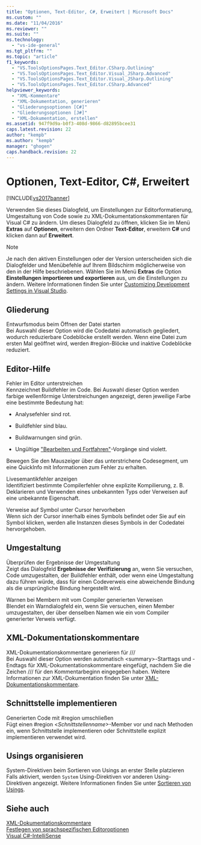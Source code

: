 ```yaml
---
title: "Optionen, Text-Editor, C#, Erweitert | Microsoft Docs"
ms.custom: ""
ms.date: "11/04/2016"
ms.reviewer: ""
ms.suite: ""
ms.technology: 
  - "vs-ide-general"
ms.tgt_pltfrm: ""
ms.topic: "article"
f1_keywords: 
  - "VS.ToolsOptionsPages.Text_Editor.CSharp.Outlining"
  - "VS.ToolsOptionsPages.Text_Editor.Visual_JSharp.Advanced"
  - "VS.ToolsOptionsPages.Text_Editor.Visual_JSharp.Outlining"
  - "VS.ToolsOptionsPages.Text_Editor.CSharp.Advanced"
helpviewer_keywords: 
  - "XML-Kommentare"
  - "XML-Dokumentation, generieren"
  - "Gliederungsoptionen [C#]"
  - "Gliederungsoptionen [J#]"
  - "XML-Dokumentation, erstellen"
ms.assetid: 947f9d9a-b0f3-408d-9866-d82895bcee31
caps.latest.revision: 22
author: "kempb"
ms.author: "kempb"
manager: "ghogen"
caps.handback.revision: 22
---
```

# Optionen, Text-Editor, C#, Erweitert
[!INCLUDE[vs2017banner](../../code-quality/includes/vs2017banner.md)]

Verwenden Sie dieses Dialogfeld, um Einstellungen zur Editorformatierung, Umgestaltung von Code sowie zu XML\-Dokumentationskommentaren für Visual C\# zu ändern.  Um dieses Dialogfeld zu öffnen, klicken Sie im Menü **Extras** auf **Optionen**, erweitern den Ordner **Text\-Editor**, erweitern **C\#** und klicken dann auf **Erweitert**.  
  
> [!NOTE]
>  Je nach den aktiven Einstellungen oder der Version unterscheiden sich die Dialogfelder und Menübefehle auf Ihrem Bildschirm möglicherweise von den in der Hilfe beschriebenen.  Wählen Sie im Menü **Extras** die Option **Einstellungen importieren und exportieren** aus, um die Einstellungen zu ändern.  Weitere Informationen finden Sie unter [Customizing Development Settings in Visual Studio](http://msdn.microsoft.com/de-de/22c4debb-4e31-47a8-8f19-16f328d7dcd3).  
  
## Gliederung  
 Entwurfsmodus beim Öffnen der Datei starten  
 Bei Auswahl dieser Option wird die Codedatei automatisch gegliedert, wodurch reduzierbare Codeblöcke erstellt werden.  Wenn eine Datei zum ersten Mal geöffnet wird, werden \#region\-Blöcke und inaktive Codeblöcke reduziert.  
  
## Editor\-Hilfe  
 Fehler im Editor unterstreichen  
 Kennzeichnet Buildfehler im Code.  Bei Auswahl dieser Option werden farbige wellenförmige Unterstreichungen angezeigt, deren jeweilige Farbe eine bestimmte Bedeutung hat:  
  
-   Analysefehler sind rot.  
  
-   Buildfehler sind blau.  
  
-   Buildwarnungen sind grün.  
  
-   Ungültige ["Bearbeiten und Fortfahren"](../../debugger/edit-and-continue.md)\-Vorgänge sind violett.  
  
 Bewegen Sie den Mauszeiger über das unterstrichene Codesegment, um eine QuickInfo mit Informationen zum Fehler zu erhalten.  
  
 Livesemantikfehler anzeigen  
 Identifiziert bestimmte Compilerfehler ohne explizite Kompilierung, z. B. Deklarieren und Verwenden eines unbekannten Typs oder Verweisen auf eine unbekannte Eigenschaft.  
  
 Verweise auf Symbol unter Cursor hervorheben  
 Wenn sich der Cursor innerhalb eines Symbols befindet oder Sie auf ein Symbol klicken, werden alle Instanzen dieses Symbols in der Codedatei hervorgehoben.  
  
## Umgestaltung  
 Überprüfen der Ergebnisse der Umgestaltung  
 Zeigt das Dialogfeld **Ergebnisse der Verifizierung** an, wenn Sie versuchen, Code umzugestalten, der Buildfehler enthält, oder wenn eine Umgestaltung dazu führen würde, dass für einen Codeverweis eine abweichende Bindung als die ursprüngliche Bindung hergestellt wird.  
  
 Warnen bei Membern mit vom Compiler generierten Verweisen  
 Blendet ein Warndialogfeld ein, wenn Sie versuchen, einen Member umzugestalten, der über denselben Namen wie ein vom Compiler generierter Verweis verfügt.  
  
## XML\-Dokumentationskommentare  
 XML\-Dokumentationskommentare generieren für \/\/\/  
 Bei Auswahl dieser Option werden automatisch \<summary\>\-Starttags und \-Endtags für XML\-Dokumentationskommentare eingefügt, nachdem Sie die Zeichen \/\/\/ für den Kommentarbeginn eingegeben haben.  Weitere Informationen zur XML\-Dokumentation finden Sie unter [XML\-Dokumentationskommentare](/dotnet/csharp/programming-guide/xmldoc/xml-documentation-comments).  
  
## Schnittstelle implementieren  
 Generierten Code mit \#region umschließen  
 Fügt einen \#region \<*Schnittstellenname*\>\-Member vor und nach Methoden ein, wenn Schnittstelle implementieren oder Schnittstelle explizit implementieren verwendet wird.  
  
## Usings organisieren  
 System\-Direktiven beim Sortieren von Usings an erster Stelle platzieren  
 Falls aktiviert, werden `System` Using\-Direktiven vor anderen Using\-Direktiven angezeigt.  Weitere Informationen finden Sie unter [Sortieren von Usings](../../misc/sort-usings.md).  
  
## Siehe auch  
 [XML\-Dokumentationskommentare](/dotnet/csharp/programming-guide/xmldoc/xml-documentation-comments)   
 [Festlegen von sprachspezifischen Editoroptionen](../../ide/reference/setting-language-specific-editor-options.md)   
 [Visual C\#\-IntelliSense](../../ide/visual-csharp-intellisense.md)